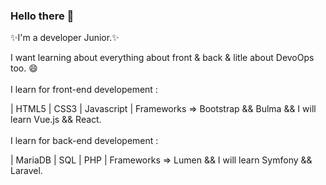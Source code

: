 ### Hello there 👋

✨I'm a developer Junior.✨

I want learning about everything about front & back & litle about DevoOps too. 😄
<br>
<br>
I learn for front-end developement : 

| HTML5 | CSS3 | Javascript | Frameworks => Bootstrap && Bulma && I will learn Vue.js && React.
<br>
<br>
I learn for back-end developement : 

| MariaDB | SQL | PHP | Frameworks => Lumen && I will learn Symfony && Laravel.
<br>
